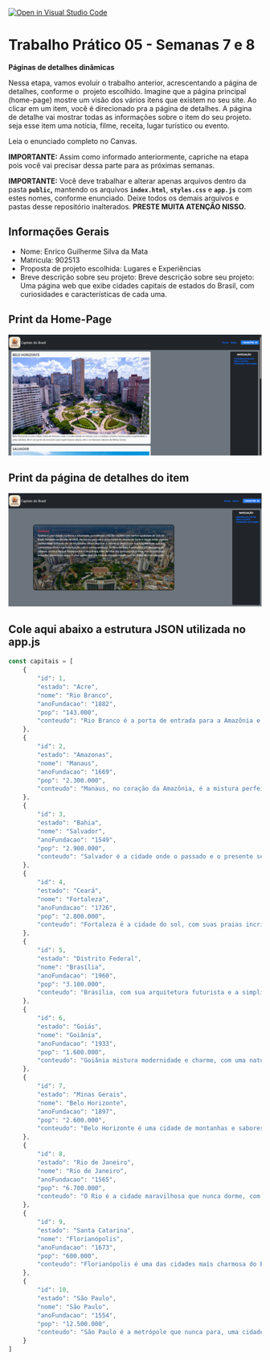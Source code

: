 [![Open in Visual Studio Code](https://classroom.github.com/assets/open-in-vscode-2e0aaae1b6195c2367325f4f02e2d04e9abb55f0b24a779b69b11b9e10269abc.svg)](https://classroom.github.com/online_ide?assignment_repo_id=20883296&assignment_repo_type=AssignmentRepo)
# Trabalho Prático 05 - Semanas 7 e 8

**Páginas de detalhes dinâmicas**

Nessa etapa, vamos evoluir o trabalho anterior, acrescentando a página de detalhes, conforme o  projeto escolhido. Imagine que a página principal (home-page) mostre um visão dos vários itens que existem no seu site. Ao clicar em um item, você é direcionado pra a página de detalhes. A página de detalhe vai mostrar todas as informações sobre o item do seu projeto. seja esse item uma notícia, filme, receita, lugar turístico ou evento.

Leia o enunciado completo no Canvas. 

**IMPORTANTE:** Assim como informado anteriormente, capriche na etapa pois você vai precisar dessa parte para as próximas semanas. 

**IMPORTANTE:** Você deve trabalhar e alterar apenas arquivos dentro da pasta **`public`,** mantendo os arquivos **`index.html`**, **`styles.css`** e **`app.js`** com estes nomes, conforme enunciado. Deixe todos os demais arquivos e pastas desse repositório inalterados. **PRESTE MUITA ATENÇÃO NISSO.**

## Informações Gerais

- Nome: Enrico Guilherme Silva da Mata
- Matricula: 902513
- Proposta de projeto escolhida: Lugares e Experiências
- Breve descrição sobre seu projeto: Breve descrição sobre seu projeto: Uma página web que exibe cidades capitais de estados do Brasil, com curiosidades e características de cada uma.

## Print da Home-Page

![alt text](public/img/print_home_page.png)

## Print da página de detalhes do item

![alt text](public/img/print_detalhes.png)

## Cole aqui abaixo a estrutura JSON utilizada no app.js

```javascript
const capitais = [
    {
        "id": 1,
        "estado": "Acre",
        "nome": "Rio Branco",
        "anoFundacao": "1882",
        "pop": "143.000",
        "conteudo": "Rio Branco é a porta de entrada para a Amazônia e um ponto de encontro entre a natureza exuberante e o espírito acolhedor do norte."
    },
    {
        "id": 2,
        "estado": "Amazonas",
        "nome": "Manaus",
        "anoFundacao": "1669",
        "pop": "2.300.000",
        "conteudo": "Manaus, no coração da Amazônia, é a mistura perfeita de história, cultura e natureza selvagem, com a selva como cenário de sua vida urbana."
    },
    {
        "id": 3,
        "estado": "Bahia",
        "nome": "Salvador",
        "anoFundacao": "1549",
        "pop": "2.900.000",
        "conteudo": "Salvador é a cidade onde o passado e o presente se encontram, com um patrimônio cultural vibrante e um povo conhecido pela alegria contagiante."
    },
    {
        "id": 4,
        "estado": "Ceará",
        "nome": "Fortaleza",
        "anoFundacao": "1726",
        "pop": "2.800.000",
        "conteudo": "Fortaleza é a cidade do sol, com suas praias incríveis, clima quente e uma energia que nunca se apaga, sempre vibrante e cheia de vida."
    },
    {
        "id": 5,
        "estado": "Distrito Federal",
        "nome": "Brasília",
        "anoFundacao": "1960",
        "pop": "3.100.000",
        "conteudo": "Brasília, com sua arquitetura futurista e a simplicidade planejada, é o coração político do Brasil, simbolizando a modernidade e a inovação."
    },
    {
        "id": 6,
        "estado": "Goiás",
        "nome": "Goiânia",
        "anoFundacao": "1933",
        "pop": "1.600.000",
        "conteudo": "Goiânia mistura modernidade e charme, com uma natureza exuberante e uma vida cultural rica que atrai turistas e moradores com sua hospitalidade."
    },
    {
        "id": 7,
        "estado": "Minas Gerais",
        "nome": "Belo Horizonte",
        "anoFundacao": "1897",
        "pop": "2.600.000",
        "conteudo": "Belo Horizonte é uma cidade de montanhas e sabores, com uma gastronomia inesquecível e um povo apaixonado por seu estado e suas tradições."
    },
    {
        "id": 8,
        "estado": "Rio de Janeiro",
        "nome": "Rio de Janeiro",
        "anoFundacao": "1565",
        "pop": "6.700.000",
        "conteudo": "O Rio é a cidade maravilhosa que nunca dorme, com suas praias mundialmente conhecidas, o Cristo Redentor e um carnaval que é sinônimo de festa."
    },
    {
        "id": 9,
        "estado": "Santa Catarina",
        "nome": "Florianópolis",
        "anoFundacao": "1673",
        "pop": "600.000",
        "conteudo": "Florianópolis é uma das cidades mais charmosa do Brasil, com suas praias paradisíacas, rica gastronomia e cultura açoriana."
    },
    {
        "id": 10,
        "estado": "São Paulo",
        "nome": "São Paulo",
        "anoFundacao": "1554",
        "pop": "12.500.000",
        "conteudo": "São Paulo é a metrópole que nunca para, uma cidade de gigantes, onde o cosmopolitismo se mistura com uma diversidade cultural incomparável."
    }
]
```